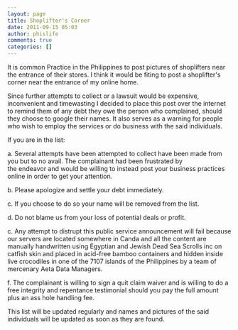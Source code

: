 ```yaml
---
layout: page
title: Shoplifter's Corner
date: 2011-09-15 05:03
author: phislife
comments: true
categories: []
---
```

It is common Practice in the Philippines to post pictures of shoplifters near the entrance of their stores. I think it would be fiting to post a shoplifter's corner near the entrance of my online home.

Since further attempts to collect or a lawsuit would be expensive, inconvenient and timewasting I decided to place this post over the internet to remind them of any debt they owe the person who complained, should they choose to google their names. It also serves as a warning for people who wish to employ the services or do business with the said individuals.

If you are in the list:

a. Several attempts have been attempted to collect have been made from you but to no avail. The complainant had been frustrated by the endeavor and would be willing to instead post your business practices online in order to get your attention.

b. Please apologize and settle your debt immediately.

c. If you choose to do so your name will be removed from the list.

d. Do not blame us from your loss of potential deals or profit.

c. Any attempt to distrupt this public service announcement will fail because our servers are located somewhere in Canda and all the content are manually handwritten using Egyptian and Jewish Dead Sea Scrolls inc on catfish skin and placed in acid-free bamboo containers and hidden inside live crocodiles in one of the 7107 islands of the Philippines by a team of mercenary Aeta Data Managers.

f. The complainant is willing to sign a quit claim waiver and is willing to do a free integrity and repentance testimonial should you pay the full amount plus an ass hole handling fee.

This list will be updated regularly and names and pictures of the said individuals will be updated as soon as they are found.
